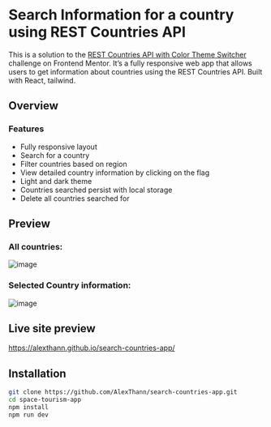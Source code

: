 # Search Information for a country using REST Countries API

This is a solution to the [REST Countries API with Color Theme Switcher](https://www.frontendmentor.io/challenges/rest-countries-api-with-color-theme-switcher-5cacc469fec04111f7b848ca) challenge on Frontend Mentor. It’s a fully responsive web app that allows users to get information about countries using the REST Countries API. Built with React, tailwind.

##  Overview

###  Features

- Fully responsive layout
- Search for a country
- Filter countries based on region
- View detailed country information by clicking on the flag
- Light and dark theme
- Countries searched persist with local storage
- Delete all countries searched for

##  Preview
### All countries:
![image](https://github.com/user-attachments/assets/bac0dcf0-6188-46fe-be17-26411a933c6b)

### Selected Country information:
![image](https://github.com/user-attachments/assets/eb77b76f-a0d7-44a6-8c0a-092382d4feb8)


## Live site preview 
https://alexthann.github.io/search-countries-app/


##  Installation

```bash
git clone https://github.com/AlexThann/search-countries-app.git
cd space-tourism-app
npm install
npm run dev
